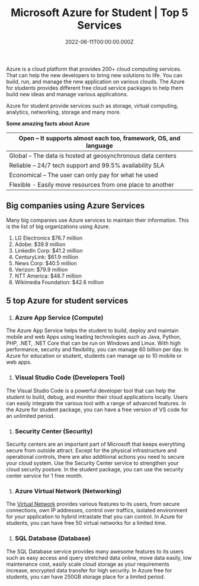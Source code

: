 ﻿---
title:  Microsoft Azure for Student | Top 5 Services
category: Cloud Computing
slug: microsoft-azure-for-student
metaDescription: Azure is a cloud platform that provides 200+ cloud computing services. That can help the new developers to bring new solutions to life.
date: 2022-06-11T00:00:00.000Z
image: ../images/blogs/Azure for Student.jpg
---



Azure is a cloud platform that provides 200+ cloud computing services. That can help the new developers to bring new solutions to life. You can build, run, and manage the new application on various clouds.  The Azure for students provides different free cloud service packages to help them build new ideas and manage various applications.

Azure for student provide services such as storage, virtual computing, analytics, networking, storage and many more. 

**Some amazing facts about Azure**

|Open – It supports almost each too, framework, OS, and language|
| - |
|Global – The data is hosted at geosynchronous data centers|
|Reliable – 24/7 tech support and 99.5% availability SLA|
|Economical – The user can only pay for what he used|
|Flexible - Easily move resources from one place to another|

## Big companies using Azure Services
Many big companies use Azure services to maintain their information. This is the list of big organizations using Azure.

1. LG Electronics $76.7 million
1. Adobe: $39.9 million
1. LinkedIn Corp: $41.2 million
1. CenturyLink: $61.9 million
1. News Corp: $40.5 million
1. Verizon: $79.9 million
1. NTT America: $48.7 million
1. Wikimedia Foundation: $42.6 million
## 5 top Azure for student services
1. ### Azure App Service (Compute)
The Azure App Service helps the student to build, deploy and maintain mobile and web Apps using leading technologies such as Java, Python, PHP, .NET, .NET Core that can be run on Windows and Linux. With high performance, security and flexibility, you can manage 60 billion per day. In Azure for education or student, students can manage up to 10 mobile or web apps. 
1. ### Visual Studio Code (Developers Tool)
The Visual Studio Code is a powerful developer tool that can help the student to build, debug, and monitor their cloud applications locally. Users can easily integrate the various tool with a range of advanced features. In the Azure for student package, you can have a free version of VS code for an unlimited period.
1. ### Security Center (Security)
Security centers are an important part of Microsoft that keeps everything secure from outside attract. Except for the physical infrastructure and operational controls, there are also additional actions you need to secure your cloud system. Use the Security Center service to strengthen your cloud security posture. In the student package, you can use the security center service for 1 free month.
1. ### Azure Virtual Network (Networking)
The [Virtual Network](https://azure.microsoft.com/en-us/services/virtual-network) provides various features to its users, from secure connections, own IP addresses, control over traffics, isolated environment for your application to hybrid intrastate that you can control. In Azure for students, you can have free 50 virtual networks for a limited time.
1. ### SQL Database (Database)
The SQL Database service provides many awesome features to its users such as easy access and query stretched data online, move data easily, low maintenance cost, easily scale cloud storage as your requirements increase, encrypted data transfer for high security. In Azure free for students, you can have 250GB storage place for a limited period. 


